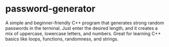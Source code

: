 # password-generator
 A simple and beginner-friendly C++ program that generates strong random passwords in the terminal. Just enter the desired length, and it creates a mix of uppercase, lowercase letters, and numbers. Great for learning C++ basics like loops, functions, randomness, and strings.
